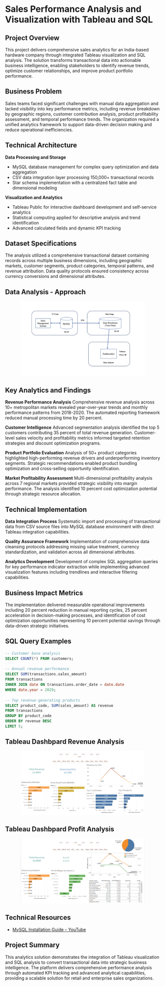 # Sales Performance Analysis and Visualization with Tableau and SQL

## Project Overview

This project delivers comprehensive sales analytics for an India-based hardware company through integrated Tableau visualization and SQL analysis. The solution transforms transactional data into actionable business intelligence, enabling stakeholders to identify revenue trends, optimize customer relationships, and improve product portfolio performance.

## Business Problem

Sales teams faced significant challenges with manual data aggregation and lacked visibility into key performance metrics, including revenue breakdown by geographic regions, customer contribution analysis, product profitability assessment, and temporal performance trends. The organization required a unified analytics framework to support data-driven decision making and reduce operational inefficiencies.

## Technical Architecture

**Data Processing and Storage**
- MySQL database management for complex query optimization and data aggregation
- CSV data integration layer processing 150,000+ transactional records
- Star schema implementation with a centralized fact table and dimensional modeling

**Visualization and Analytics**
- Tableau Public for interactive dashboard development and self-service analytics
- Statistical computing applied for descriptive analysis and trend identification
- Advanced calculated fields and dynamic KPI tracking

## Dataset Specifications

The analysis utilized a comprehensive transactional dataset containing records across multiple business dimensions, including geographic markets, customer segments, product categories, temporal patterns, and revenue attribution. Data quality protocols ensured consistency across currency conversions and dimensional attributes.

## Data Analysis - Approach
<p  align="center"><a href="https://github.com/Steel-Scriptor"><img width="80%" src="https://github.com/Steel-Scriptor/Sales-Performance-Analysis-and-Visualization-with-Tableau-SQL/blob/main/images/flow.jpg" /></a></p>

## Key Analytics and Findings

**Revenue Performance Analysis**
Comprehensive revenue analysis across 10+ metropolitan markets revealed year-over-year trends and monthly performance patterns from 2018-2020. The automated reporting framework reduced manual processing time by 20 percent.

**Customer Intelligence**
Advanced segmentation analysis identified the top 5 customers contributing 35 percent of total revenue generation. Customer-level sales velocity and profitability metrics informed targeted retention strategies and discount optimization programs.

**Product Portfolio Evaluation**
Analysis of 50+ product categories highlighted high-performing revenue drivers and underperforming inventory segments. Strategic recommendations enabled product bundling optimization and cross-selling opportunity identification.

**Market Profitability Assessment**
Multi-dimensional profitability analysis across 7 regional markets provided strategic visibility into margin performance. The analysis identified 10 percent cost optimization potential through strategic resource allocation.

## Technical Implementation

**Data Integration Process**
Systematic import and processing of transactional data from CSV source files into MySQL database environment with direct Tableau integration capabilities.

**Quality Assurance Framework**
Implementation of comprehensive data cleansing protocols addressing missing value treatment, currency standardization, and validation across all dimensional attributes.

**Analytics Development**
Development of complex SQL aggregation queries for key performance indicator extraction while implementing advanced visualization features including trendlines and interactive filtering capabilities.

## Business Impact Metrics

The implementation delivered measurable operational improvements including 20 percent reduction in manual reporting cycles, 25 percent acceleration in decision-making processes, and identification of cost optimization opportunities representing 10 percent potential savings through data-driven strategic initiatives.

## SQL Query Examples

```sql
-- Customer base analysis
SELECT COUNT(*) FROM customers;

-- Annual revenue performance
SELECT SUM(transactions.sales_amount)
FROM transactions
INNER JOIN date ON transactions.order_date = date.date
WHERE date.year = 2020;

-- Top revenue-generating products
SELECT product_code, SUM(sales_amount) AS revenue
FROM transactions
GROUP BY product_code
ORDER BY revenue DESC
LIMIT 5;
```

## Tableau Dashbpard Revenue Analysis
<p  align="center"><a href="https://github.com/Steel-Scriptor"><img width="80%" src="https://github.com/Steel-Scriptor/Sales-Performance-Analysis-and-Visualization-with-Tableau-SQL/blob/main/images/Tableau%20Dashbpard%20Revenue%20Analysis.png" /></a></p>

## Tableau Dashbpard Profit Analysis
<p  align="center"><a href="https://github.com/Steel-Scriptor"><img width="80%" src="https://github.com/Steel-Scriptor/Sales-Performance-Analysis-and-Visualization-with-Tableau-SQL/blob/main/images/Tableau%20Dashbpard%20Profit%20Analysis.png" /></a></p>


## Technical Resources
- [MySQL Installation Guide – YouTube](https://www.youtube.com/)

## Project Summary

This analytics solution demonstrates the integration of Tableau visualization and SQL analysis to convert transactional data into strategic business intelligence. The platform delivers comprehensive performance analysis through automated KPI tracking and advanced analytical capabilities, providing a scalable solution for retail and enterprise sales organizations.
